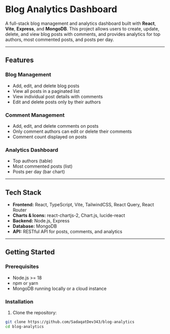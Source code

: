 # Blog Analytics Dashboard

A full-stack blog management and analytics dashboard built with **React**, **Vite**, **Express**, and **MongoDB**. This project allows users to create, update, delete, and view blog posts with comments, and provides analytics for top authors, most commented posts, and posts per day.

---

## Features

### Blog Management
- Add, edit, and delete blog posts
- View all posts in a paginated list
- View individual post details with comments
- Edit and delete posts only by their authors

### Comment Management
- Add, edit, and delete comments on posts
- Only comment authors can edit or delete their comments
- Comment count displayed on posts

### Analytics Dashboard
- Top authors (table)
- Most commented posts (list)
- Posts per day (bar chart)

---

## Tech Stack

- **Frontend:** React, TypeScript, Vite, TailwindCSS, React Query, React Router
- **Charts & Icons:** react-chartjs-2, Chart.js, lucide-react
- **Backend:** Node.js, Express
- **Database:** MongoDB
- **API:** RESTful API for posts, comments, and analytics

---

## Getting Started

### Prerequisites

- Node.js >= 18
- npm or yarn
- MongoDB running locally or a cloud instance

### Installation

1. Clone the repository:

```bash
git clone https://github.com/SadaqatDev343/blog-analytics
cd blog-analytics
